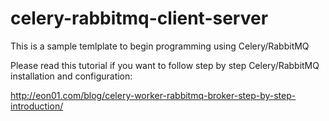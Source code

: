 # celery-rabbitmq-client-server
This is a sample temlplate to begin programming using Celery/RabbitMQ

Please read this tutorial if you want to follow step by step Celery/RabbitMQ installation and configuration:

http://eon01.com/blog/celery-worker-rabbitmq-broker-step-by-step-introduction/

